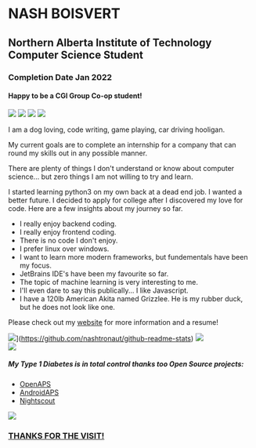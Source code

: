 # NASH BOISVERT

## Northern Alberta Institute of Technology Computer Science Student

### Completion Date Jan 2022

#### Happy to be a CGI Group Co-op student!

<a href="mailto:nashboisvert1@gmail.com"><img src="https://img.shields.io/badge/Gmail-D14836?style=for-the-badge&logo=gmail&logoColor=white"></a>
<a href="https://discordapp.com/users/305961086782275586/"><img src="https://img.shields.io/badge/Discord-7289DA?style=for-the-badge&logo=discord&logoColor=white"></a>
<a href="https://www.linkedin.com/in/nash-boisvert/"><img src="https://img.shields.io/badge/LinkedIn-0077B5?style=for-the-badge&logo=linkedin&logoColor=white"></a>
<a href="https://leetcode.com/Nashtronaut/"><img src="https://img.shields.io/badge/-LeetCode-FFA116?style=for-the-badge&logo=LeetCode&logoColor=black"></a>

<p>I am a dog loving, code writing, game playing, car driving hooligan.</p>
<p>My current goals are to complete an internship for a company that can round my skills out in any possible manner.</p>
<p>There are plenty of things I don't understand or know about computer science... but zero things I am not willing to try and learn.</p>

<p>I started learning python3 on my own back at a dead end job. I wanted a better future. I decided to apply for college after I discovered my love for code. Here are a few insights about my journey so far.</p>

- I really enjoy backend coding.
- I really enjoy frontend coding.
- There is no code I don't enjoy.
- I prefer linux over windows.
- I want to learn more modern frameworks, but fundementals have been my focus.
- JetBrains IDE's have been my favourite so far.
- The topic of machine learning is very interesting to me.
- I'll even dare to say this publically... I like Javascript.
- I have a 120lb American Akita named Grizzlee. He is my rubber duck, but he does not look like one.

<p>Please check out my <a href="https://nashtronaut.netlify.app">website</a> for more information and a resume!</p>

![](https://github-readme-stats.vercel.app/api?username=nashtronaut&count_private=true&show_icons=true&theme=gotham)](https://github.com/nashtronaut/github-readme-stats)
![](https://github-readme-streak-stats.herokuapp.com/?user=Nashtronaut&theme=gotham&hide_border=false)<br/>
![](https://github-readme-stats.vercel.app/api/top-langs/?username=Nashtronaut&theme=gotham&hide_border=false&include_all_commits=true&count_private=true&layout=compact)

##### *My Type 1 Diabetes is in total control thanks too Open Source projects:*
  - <a href="https://github.com/openaps">OpenAPS<a/>
  - <a href="https://androidaps.readthedocs.io/en/latest/">AndroidAPS</a>
  - <a href="https://nightscout.github.io/">Nightscout
  
  ![](https://github-profile-trophy.vercel.app/?username=Nashtronaut&theme=chalk&no-frame=true&no-bg=false&margin-w=4)

### THANKS FOR THE VISIT!
